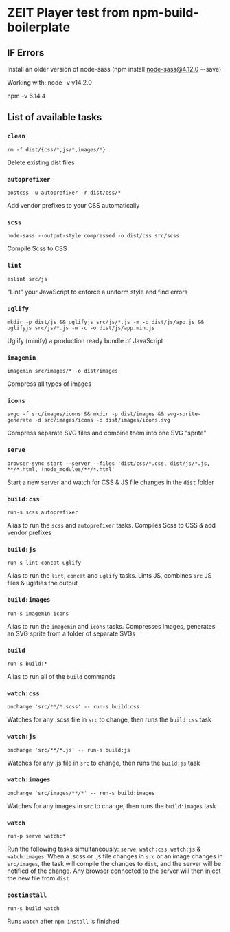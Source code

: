 # ZEIT Player test from npm-build-boilerplate 

## IF Errors
Install an older version of node-sass (npm install node-sass@4.12.0 --save)

Working with:
node -v
v14.2.0

npm -v
6.14.4

## List of available tasks
### `clean`
  `rm -f dist/{css/*,js/*,images/*}`

  Delete existing dist files

### `autoprefixer`
  `postcss -u autoprefixer -r dist/css/*`

  Add vendor prefixes to your CSS automatically

### `scss`
  `node-sass --output-style compressed -o dist/css src/scss`

  Compile Scss to CSS

### `lint`
  `eslint src/js`

  "Lint" your JavaScript to enforce a uniform style and find errors

### `uglify`
  `mkdir -p dist/js && uglifyjs src/js/*.js -m -o dist/js/app.js && uglifyjs src/js/*.js -m -c -o dist/js/app.min.js`

  Uglify (minify) a production ready bundle of JavaScript

### `imagemin`
  `imagemin src/images/* -o dist/images`

  Compress all types of images

### `icons`
  `svgo -f src/images/icons && mkdir -p dist/images && svg-sprite-generate -d src/images/icons -o dist/images/icons.svg`

  Compress separate SVG files and combine them into one SVG "sprite"

### `serve`
  `browser-sync start --server --files 'dist/css/*.css, dist/js/*.js, **/*.html, !node_modules/**/*.html'`

  Start a new server and watch for CSS & JS file changes in the `dist` folder

### `build:css`
  `run-s scss autoprefixer`

  Alias to run the `scss` and `autoprefixer` tasks. Compiles Scss to CSS & add vendor prefixes

### `build:js`
  `run-s lint concat uglify`

  Alias to run the `lint`, `concat` and `uglify` tasks. Lints JS, combines `src` JS files & uglifies the output

### `build:images`
  `run-s imagemin icons`

  Alias to run the `imagemin` and `icons` tasks. Compresses images, generates an SVG sprite from a folder of separate SVGs

### `build`
  `run-s build:*`

  Alias to run all of the `build` commands

### `watch:css`
  `onchange 'src/**/*.scss' -- run-s build:css`

  Watches for any .scss file in `src` to change, then runs the `build:css` task

### `watch:js`
  `onchange 'src/**/*.js' -- run-s build:js`

  Watches for any .js file in `src` to change, then runs the `build:js` task

### `watch:images`
  `onchange 'src/images/**/*' -- run-s build:images`

  Watches for any images in `src` to change, then runs the `build:images` task

### `watch`
  `run-p serve watch:*`

  Run the following tasks simultaneously: `serve`, `watch:css`, `watch:js` & `watch:images`. When a .scss or .js file changes in `src` or an image changes in `src/images`, the task will compile the changes to `dist`, and the server will be notified of the change. Any browser connected to the server will then inject the new file from `dist`

### `postinstall`
  `run-s build watch`

  Runs `watch` after `npm install` is finished
